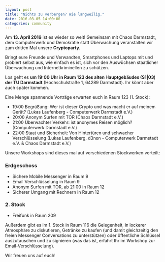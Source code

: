```yaml
---
layout: post
title: "Nichts zu verbergen? Wie langweilig."
date: 2016-03-05 14:00:00
categories: community
---
```


Am **13. April 2016** ist es wieder so weit! Gemeinsam mit Chaos Darmstadt, dem Computerwerk und Demokratie statt Überwachung veranstalten wir zum dritten Mal unsere **Cryptoparty**.

Bringt eure Freunde und Verwandten, Smartphones und Laptops mit und probiert selbst aus, wie einfach es ist, sich vor den Auswüchsen staatlicher Überwachung und Internetkriminellen zu schützen.

Los geht es **um 19:00 Uhr in Raum 123 des alten Hauptgebäudes (S1\|03) der TU Darmstadt** (Hochschulstraße 1, 64289 Darmstadt). Ihr könnt aber auch später kommen.
<!--*-->
Eine Menge spannende Vorträge erwarten euch in Raum 123 (1. Stock):

- 19:00 Begrüßung: Wer ist dieser Crypto und was macht er auf meinem Gerät? (Lukas Laufenberg - Computerwerk Darmstadt e.V.)
- 20:00 Anonym Surfen mit TOR (Chaos Darmstadt e.V.)
- 21:00 Überwachter Verkehr: ist anonymes Reisen möglich? (Computerwerk Darmstadt e.V.)
- 22:00 Staat und Sicherheit: Von Hintertüren und schwacher Verschlüsselung (Lukas Laufenberg, d3non - Computerwerk Darmstadt e.V. & Chaos Darmstadt e.V.)

Unsere Workshops sind dieses mal auf verschiedenen Stockwerken verteilt:

### Erdgeschoss ###

- Sichere Mobile Messenger in Raum 9
- Email Verschlüsselung in Raum 9
- Anonym Surfen mit TOR, ab 21:00 in Raum 12
- Sicherer Umgang mit Rechnern in Raum 12

### 2\. Stock ###

- Freifunk in Raum 209

Außerdem gibt es im 1. Stock in Raum 116 die Gelegenheit, in lockerer Atmosphäre zu diskutieren, Getränke zu kaufen (und damit gleichzeitig den freien Messenger Conversations zu unterstützen) oder öffentliche Schlüssel auszutauschen und zu signieren (was das ist, erfahrt Ihr im Workshop zur Email-Verschlüsselung).

Wir freuen uns auf euch!
